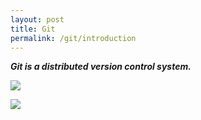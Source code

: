 ```yaml
---
layout: post
title: Git
permalink: /git/introduction
---
```


***Git is a distributed version control system.***

![](https://communities.sas.com/t5/image/serverpage/image-id/29370i045823D312547584?v=1.0)

![](https://hackernoon.com/hn-images/1*9qX9F9MGsWKfcmgTOR9BPw.png)
